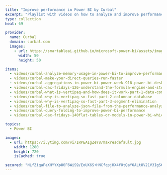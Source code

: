 ```yaml
---
title: "Improve performance in Power BI by Curbal"
excerpt: "Playlist with videos on how to analyze and improve performance of your models in Power BI"
type: collection
heat: 69

provider:
  name: Curbal
  domain: curbal.com
  images:
    - url: https://smartableai.github.io/microsoft-power-bi/assets/images/organizations/curbal.com-50x50.jpg
      width: 50
      height: 50

items:
  - videos/curbal-analyze-memory-usage-in-power-bi-to-improve-performance
  - videos/curbal-make-your-direct-queries-run-faster
  - videos/curbal-aggregations-in-power-bi-power-week-918-power-bi-desktop-update
  - videos/curbal-dax-fridays-126-understand-the-formula-engine-and-storage-engine-to-optimize-your-dax-queries
  - videos/curbal-what-is-vertipaq-and-how-does-it-work-part-1-data-compression
  - videos/curbal-why-is-vertipaq-so-fast-part-2-columnar-database
  - videos/curbal-why-is-vertipaq-so-fast-part-3-segment-elimination
  - videos/curbal-file-to-analyze-json-file-from-the-performance-analyzer-in-power-bi-part-2
  - videos/curbal-query-folding-to-improve-power-bi-performance
  - videos/curbal-dax-fridays-140flat-tables-or-models-in-power-bi-which-one-should-i-choose-and-why

topics:
  - Power BI

images:
  - url: https://i.ytimg.com/vi/IRPEAIgZeY8/maxresdefault.jpg
    width: 1280
    height: 720
    isCached: true

secured: "NLfZiqaFaXHYYXp80F6WiS9/EoUX6S+HNCfcpjHX4fOtQaYOALt8V21V3IgS6q9F1AcMWNO7G0AMjN7GZdpJojDwa8xrtiQzOboajej9pLWalwWt1D9DyBEHdzx/6ld3mpZZks4aOddJcoZ+tgPcKKTGlBJkjBvqWOCskuUUIVraWapJlWF7ZSzv8SNwWL34QaCKi4jM2NUTe5V2/UkfKdvmVHgWCOCDIZthxPUY07hw2eS1Vbh8eHkXqLujlScuMnCQts2rtE7R/4DJZ8R/Q8+86005Q75IQVKqe09S25qOHsL/jWbMMgTWCtazOaxRDJIKAKzuiSXX3OVFrZhuNYStUAkLRTfKIvqsQZpBJeo=;sxJgYUxsN819N//ElkA+YA=="
---
```


